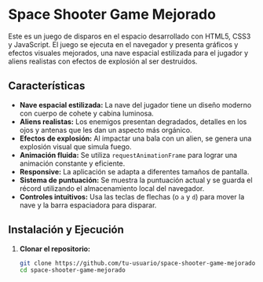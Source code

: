 # Space Shooter Game Mejorado

Este es un juego de disparos en el espacio desarrollado con HTML5, CSS3 y JavaScript. El juego se ejecuta en el navegador y presenta gráficos y efectos visuales mejorados, una nave espacial estilizada para el jugador y aliens realistas con efectos de explosión al ser destruidos.

## Características

- **Nave espacial estilizada:** La nave del jugador tiene un diseño moderno con cuerpo de cohete y cabina luminosa.
- **Aliens realistas:** Los enemigos presentan degradados, detalles en los ojos y antenas que les dan un aspecto más orgánico.
- **Efectos de explosión:** Al impactar una bala con un alien, se genera una explosión visual que simula fuego.
- **Animación fluida:** Se utiliza `requestAnimationFrame` para lograr una animación constante y eficiente.
- **Responsive:** La aplicación se adapta a diferentes tamaños de pantalla.
- **Sistema de puntuación:** Se muestra la puntuación actual y se guarda el récord utilizando el almacenamiento local del navegador.
- **Controles intuitivos:** Usa las teclas de flechas (o `a` y `d`) para mover la nave y la barra espaciadora para disparar.

## Instalación y Ejecución

1. **Clonar el repositorio:**

   ```bash
   git clone https://github.com/tu-usuario/space-shooter-game-mejorado.git
   cd space-shooter-game-mejorado

